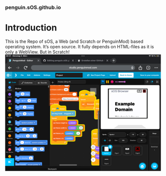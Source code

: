 ### penguin.sOS.github.io
# Introduction
This is the Repo of sOS, a Web (and Scratch or PenguinMod) based operating system. It’s open source.
It fully depends on HTML-files as it is only a WebView. But in Scratch!
![Screenshot of developing sOS using PenguinMod](https://github.com/JoNoCraft-2/penguin.sOS.github.io/blob/6e40362e359c72242b65acd56039e59a4c99ee55/sources/images/Image1.PNG)
